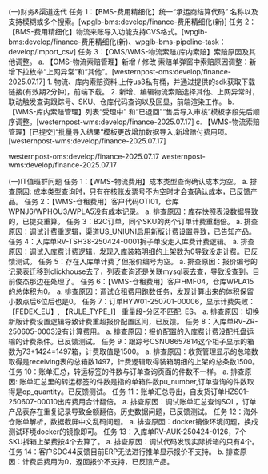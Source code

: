 (一)财务&渠道迭代
任务 1：【BMS-费用精细化】统一“承运商结算代码” 名称以及支持模糊或多个搜索。[wpglb-bms:develop/finance-费用精细化(新)]
任务 2：【BMS-费用精细化】物流来账导入功能支持CVS格式。[wpglb-bms:develop/finance-费用精细化(新)、wpglb-bms-pipeline-task：develop/import_csv]
任务 3：【OMS/WMS-物流索赔/库内索赔】索赔原因及其他调整。
    a. 【OMS-物流索赔管理】新增 / 修改 索赔单弹窗中索赔原因调整：新增下拉枚举“上网异常”和“其他”。[westernpost-oms:develop/finance-2025.07.17]
        1. 物流、库内索赔资料,上传us3私有桶，并通过提供的sdk获取下载链接(有效期2分钟)，前端下载。
        2. 新增、编辑物流索赔选择其他、上网异常时，联动触发查询跟踪号、SKU、仓库代码查询以及回显，前端渲染工作。
    b. 【WMS-库内索赔管理】列表“受理中” 和“已退回”“售后导入审核”模板字段先后顺序调整。[westernpost-wms:develop/finance-2025.07.17]
    c. 【WMS-物流索赔管理】[已提交]“批量导入结果”模板更改增加数据导入,新增赔付费用项。[westernpost-wms:develop/finance-2025.07.17]

westernpost-oms:develop/finance-2025.07.17
westernpost-wms:develop/finance-2025.07.17

(一)IT值班群问题
任务 1：【WMS-物流费用】成本类型查询确认成本为空。
    a. 排查原因: 成本类型查询时，只有在核账发票号不为空时才会查确认成本，已反馈产品。
任务 2：【WMS-仓租费用】客户代码OTI01，仓库WPNJ6/WPHOU3/WPLA5没有成本记录。
    a. 排查原因：库存快照表没数据导致的，已提交重算。
任务 3：B2C订单，同个SKU的两个订单计费重翻倍。
    a. 排查原因：调试计费重逻辑，渠道US_UNIUNI启用新版计费设置导致，已告知产品。
任务 4：入库单RV-TSH38-250424-0001拆子单没走入库费计费逻辑。
    a. 排查原因：调试入库费计费逻辑，发现入库装箱明细的上架数为0导致没走计费。已反馈测试。
任务 5：存在入库单计费了但报价编号为空。
    a. 排查原因：报价编号的记录表迁移到clickhouse去了，列表查询还是关联mysql表去查，导致没查到。目前俊杰那边在处理了。
任务 6：【WMS-仓租费用】客户HMF04，仓库WPLA15的总体积为0。
    a. 排查原因：调试仓租费用跑数任务，发现计算出来的体积保留小数点后6位后也是0。
任务 7：订单HYW01-250701-00006，显示计费失败：【FEDEX_EU】, 【RULE_TYPE_I】 重量段-分区不匹配: ES。
    a. 排查原因：切换新版计费设置逻辑导致计费重超报价配置区间，已反馈。
任务 8：入库单RV-ZR-250605-0003没有计算费用。
    a. 排查原因：报价配置的入库费计费没配托盘运输的计费条件。已反馈测试。
任务 9：跟踪号CSNU8657814这个柜子显示的箱数为73+1424=1497箱，计费取值是1500。
    a. 排查原因：收货管理显示的总箱数取得是receiving表的总箱数1497，计费逻辑取得装箱明细的上架的总条数1500。
任务 10：账单汇总，转运标签的件数与订单查询页面的件数不一样。
    a. 排查原因: 账单汇总里的转运标签的件数是指的单箱件数pu_number,订单查询的件数取得是op_quantity。已反馈测试。
任务 11：账单汇总导出，自发货订单HZS01-250607-00010出库费用合计翻倍。
    a. 排查原因：调试账单汇总查询SQL，订单产品表存在重复记录导致金额翻倍。历史数据问题，已反馈测试。
任务 12：海外仓账单解析，数据截屏中文乱码问题。
    a. 排查原因：docker镜像环境问题，换成测试环境docker的镜像即可。
任务 13：入库单RV-AUK-250424-0126，7个SKU拆箱上架费按4个去算了。
    a. 排查原因：调试代码发现实际拆箱的只有4个。
任务 14：客户SDC44反馈目前ERP无法进行推单显示报价不支持。
    b. 排查原因：计费后费用为0，返回报价不支持，已反馈产品。



